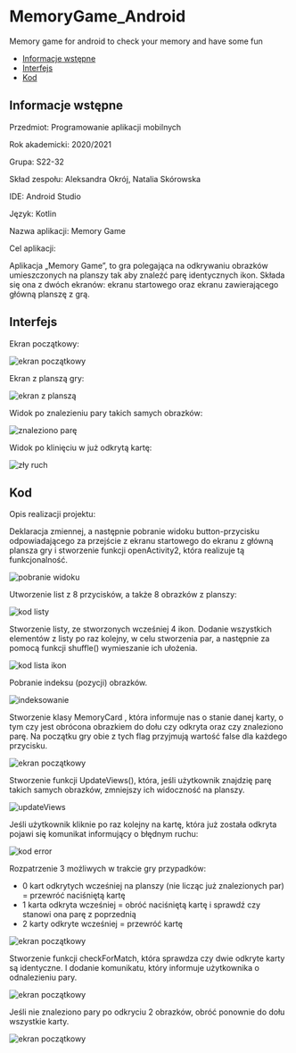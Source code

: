 # MemoryGame_Android

Memory game for android to check your memory and have some fun

* [Informacje wstępne](#Informacjewstępne)
* [Interfejs](#Interfejs)
* [Kod](#Kod)




## Informacje wstępne

Przedmiot: Programowanie aplikacji mobilnych

Rok akademicki: 2020/2021

Grupa: S22-32

Skład zespołu: Aleksandra Okrój, Natalia Skórowska 

IDE: Android Studio

Język: Kotlin

Nazwa aplikacji: Memory Game

Cel aplikacji:

Aplikacja „Memory Game”, to gra polegająca na odkrywaniu obrazków umieszczonych na planszy tak aby znaleźć parę identycznych ikon. Składa się ona z dwóch ekranów: ekranu startowego oraz ekranu zawierającego główną planszę z grą. 

## Interfejs

Ekran początkowy: 

![ekran początkowy](./ReadmeIMG/1.png)

Ekran z planszą gry: 

![ekran z planszą](./ReadmeIMG/2.png) 
 
 Widok po znalezieniu pary takich samych obrazków:
 
![znaleziono parę](./ReadmeIMG/3.png)
 
 Widok po klinięciu w już odkrytą kartę:
 
 ![zły ruch](./ReadmeIMG/4.png)
 
 ## Kod 
Opis realizacji projektu:
  
Deklaracja zmiennej, a następnie pobranie widoku button-przycisku odpowiadającego za przejście z ekranu startowego do ekranu z główną plansza gry i stworzenie funkcji openActivity2, która realizuje tą funkcjonalność.

 
 ![pobranie widoku](./ReadmeIMG/Obraz1.png)
 
 Utworzenie list z 8 przycisków, a także 8 obrazków z planszy:

 ![kod listy](./ReadmeIMG/Obraz2.png)
 
 Stworzenie listy, ze stworzonych wcześniej 4 ikon. Dodanie wszystkich elementów z listy po raz kolejny, w celu stworzenia par, a następnie za pomocą funkcji shuffle() wymieszanie ich ułożenia.
 
 ![kod lista ikon](./ReadmeIMG/Obraz3.png)
 
 Pobranie indeksu (pozycji) obrazków.
 
  ![indeksowanie](./ReadmeIMG/Obraz4.png)
  
  Stworzenie klasy MemoryCard , która informuje nas o stanie danej karty, o tym czy jest obrócona obrazkiem do dołu
  czy odkryta oraz czy znaleziono parę. Na początku gry obie z tych flag przyjmują wartość false dla każdego przycisku.
  
 ![ekran początkowy](./ReadmeIMG/Obraz5.png)
    
  Stworzenie funkcji UpdateViews(), która, jeśli użytkownik znajdzię parę takich samych obrazków, zmniejszy ich widoczność na planszy.
    
 ![updateViews](./ReadmeIMG/Obraz6.png)
    
   Jeśli użytkownik kliknie po raz kolejny na kartę, która już została odkryta pojawi się komunikat informujący o błędnym ruchu:
    
![kod error](./ReadmeIMG/Obraz7.png)

  Rozpatrzenie 3 możliwych w trakcie gry przypadków:
- 0 kart odkrytych wcześniej na planszy (nie licząc już znalezionych par) = przewróć naciśniętą kartę
- 1 karta odkryta wcześniej = obróć naciśniętą kartę i sprawdź czy stanowi ona parę z poprzednią
- 2 karty odkryte wcześniej = przewróć kartę

![ekran początkowy](./ReadmeIMG/Obraz8.png)
  
  Stworzenie funkcji checkForMatch, która sprawdza czy dwie odkryte karty są identyczne. 
I dodanie komunikatu, który informuje użytkownika o odnalezieniu pary.

![ekran początkowy](./ReadmeIMG/Obraz10.png)

  Jeśli nie znaleziono pary po odkryciu 2 obrazków, obróć ponownie do dołu wszystkie karty.

![ekran początkowy](./ReadmeIMG/Obraz9.png)

  
  
 
 
